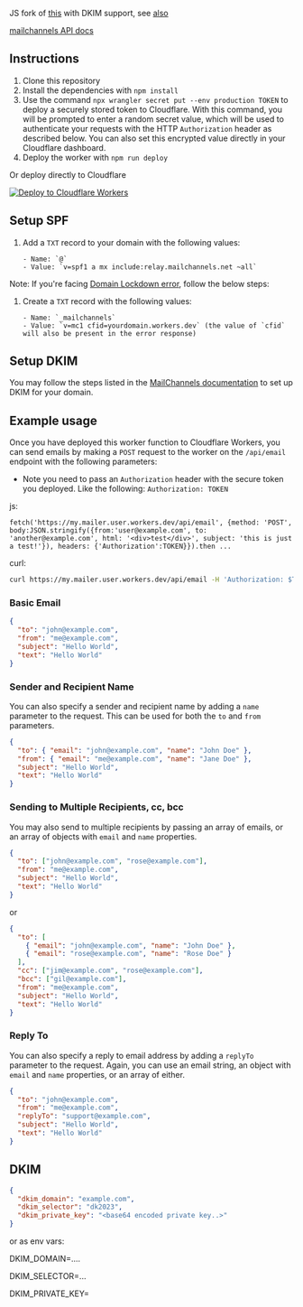 JS fork of [this](https://github.com/Sh4yy/cloudflare-email) with DKIM support,
see [also](https://gist.github.com/ihsangan/6111b59b9a7b022b5897d28d8454ad8d)

[mailchannels API docs](https://api.mailchannels.net/tx/v1/documentation)

## Instructions

1. Clone this repository
2. Install the dependencies with `npm install`
3. Use the command `npx wrangler secret put --env production TOKEN` to deploy a securely stored token to Cloudflare. With this command, you will be prompted to enter a random secret value, which will be used to authenticate your requests with the HTTP `Authorization` header as described below. You can also set this encrypted value directly in your Cloudflare dashboard.
4. Deploy the worker with `npm run deploy`

Or deploy directly to Cloudflare

[![Deploy to Cloudflare Workers](https://deploy.workers.cloudflare.com/button)](https://deploy.workers.cloudflare.com/?url=https://github.com/5566brs/cloudflare-worker-as-mailer-with-dkim)

## Setup SPF

1.  Add a `TXT` record to your domain with the following values:

        - Name: `@`
        - Value: `v=spf1 a mx include:relay.mailchannels.net ~all`

Note: If you're facing [Domain Lockdown error](https://support.mailchannels.com/hc/en-us/articles/16918954360845-Secure-your-domain-name-against-spoofing-with-Domain-Lockdown), follow the below steps:

1.  Create a `TXT` record with the following values:

        - Name: `_mailchannels`
        - Value: `v=mc1 cfid=yourdomain.workers.dev` (the value of `cfid` will also be present in the error response)

## Setup DKIM

You may follow the steps listed in the [MailChannels documentation](https://support.mailchannels.com/hc/en-us/articles/7122849237389-Adding-a-DKIM-Signature) to set up DKIM for your domain.

## Example usage
Once you have deployed this worker function to Cloudflare Workers, you can send emails by making a `POST` request to the worker on the `/api/email` endpoint with the following parameters:

- Note you need to pass an `Authorization` header with the secure token you deployed. Like the following: `Authorization: TOKEN`

js:
```JS
fetch('https://my.mailer.user.workers.dev/api/email', {method: 'POST', body:JSON.stringify({from:'user@example.com', to: 'another@example.com', html: '<div>test</div>', subject: 'this is just a test!'}), headers: {'Authorization':TOKEN}}).then ...
```

curl: 
```bash
curl https://my.mailer.user.workers.dev/api/email -H 'Authorization: $TOKEN' -H 'Content-Type: application/json' -d '{"from":"user@example.com", "to": "another@example.com", "html': "<div>test</div>", "subject": "this is just a test!"}'
```

### Basic Email


```json
{
  "to": "john@example.com",
  "from": "me@example.com",
  "subject": "Hello World",
  "text": "Hello World"
}
```

### Sender and Recipient Name

You can also specify a sender and recipient name by adding a `name` parameter to the request. This can be used for both the `to` and `from` parameters.

```json
{
  "to": { "email": "john@example.com", "name": "John Doe" },
  "from": { "email": "me@example.com", "name": "Jane Doe" },
  "subject": "Hello World",
  "text": "Hello World"
}
```

### Sending to Multiple Recipients, cc, bcc

You may also send to multiple recipients by passing an array of emails, or an array of objects with `email` and `name` properties.

```json
{
  "to": ["john@example.com", "rose@example.com"],
  "from": "me@example.com",
  "subject": "Hello World",
  "text": "Hello World"
}
```

or

```json
{
  "to": [
    { "email": "john@example.com", "name": "John Doe" },
    { "email": "rose@example.com", "name": "Rose Doe" }
  ],
  "cc": ["jim@example.com", "rose@example.com"],
  "bcc": ["gil@example.com"],
  "from": "me@example.com",
  "subject": "Hello World",
  "text": "Hello World"
}
```

### Reply To

You can also specify a reply to email address by adding a `replyTo` parameter to the request. Again, you can use an email string, an object with `email` and `name` properties, or an array of either.

```json
{
  "to": "john@example.com",
  "from": "me@example.com",
  "replyTo": "support@example.com",
  "subject": "Hello World",
  "text": "Hello World"
}
```

## DKIM
```json
{
  "dkim_domain": "example.com",
  "dkim_selector": "dk2023",
  "dkim_private_key": "<base64 encoded private key..>"
}
```

or as env vars:

DKIM_DOMAIN=....

DKIM_SELECTOR=...

DKIM_PRIVATE_KEY=<base64 encoded private key..>



